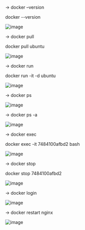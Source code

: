 -> docker –version

docker --version

![image](https://user-images.githubusercontent.com/103023305/164104531-184ab214-e29d-4e75-8602-b883adf764b9.png)

 -> docker pull
 
docker pull ubuntu

![image](https://user-images.githubusercontent.com/103023305/164104951-ac485a9f-b793-4ef1-9243-bdeee6de6a38.png)

-> docker run

docker run -it -d ubuntu

![image](https://user-images.githubusercontent.com/103023305/164105244-84f36437-300a-4abb-825e-885ca65bf870.png)

-> docker ps

![image](https://user-images.githubusercontent.com/103023305/164105402-23e70133-1cd0-4793-9652-57f9692ca6a9.png)

-> docker ps -a

![image](https://user-images.githubusercontent.com/103023305/164105588-0a4d31de-f7e9-4e88-9700-475b2e5d48f5.png)

-> docker exec

 docker exec -it 7484100afbd2 bash

![image](https://user-images.githubusercontent.com/103023305/164105769-ce7ac742-a74a-4913-a638-023340a34bcb.png)

-> docker stop

docker stop 7484100afbd2

![image](https://user-images.githubusercontent.com/103023305/164106445-bfb380b0-bb89-438e-9c8d-fa134580e062.png)

-> docker login

![image](https://user-images.githubusercontent.com/103023305/164106582-e94326a9-cba5-46f3-9ef6-160012e6248e.png)

-> docker restart nginx

![image](https://user-images.githubusercontent.com/103023305/164107819-f45e56e4-0a0d-4afb-915a-308d79155ad1.png)

